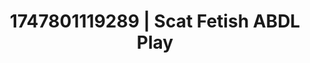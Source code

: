 ---
categories:
- Femme domination
- Cuckold kink
- Ethical porn
- Smudged makeup
- Safe for work
image: /assets/images/1747801119289.jpg
layout: post
seo:
  description: Featured content with artistic ABDL Play, Scat Fetish. HD images available.
  keywords: ABDL Play, Scat Fetish
  og_image: /assets/images/1747801119289.jpg
  schema_type: VisualArtwork
tags:
- '#1747801119289'
- ABDL Play
- Scat Fetish
title: 1747801119289 | Scat Fetish ABDL Play
---